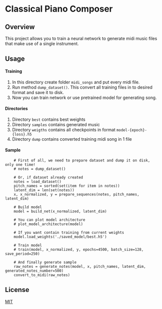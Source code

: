 # Classical Piano Composer

## Overview

This project allows you to train a neural network to generate midi music files that make use of a single instrument.

## Usage

#### Training

1. In this directory create folder `midi_songs` and put every midi file.
2. Run method `dump_dataset()`. This convert all training files in to desired format and save it to disk.
3. Now you can train network or use pretrained model for generating song.

#### Directories
1. Directory `best` contains best weights
2. Directory `samples` contains generated music
3. Directory `weigths` contains all checkpoints in format `model-{epoch}-{loss}.h5`
4. Directory `dump` contains converted training midi song in 1 file

#### Sample

```python3
    # First of all, we need to prepare dataset and dump it on disk, only one time!
    # notes = dump_dataset()

    # Or, if dataset already created
    notes = load_dataset()
    pitch_names = sorted(set(item for item in notes))
    latent_dim = len(set(notes))
    x, x_normalized, y = prepare_sequences(notes, pitch_names, latent_dim)

    # Build model
    model = build_net(x_normalized, latent_dim)

    # You can plot model architecture
    # plot_model_architecture(model)

    # If you want contain training from current weights
    model.load_weights('./saved_model/best.h5')

    # Train model
    # train(model, x_normalized, y, epochs=4500, batch_size=128, save_period=250)

    # And finally generate sample
    raw_notes = generate_notes(model, x, pitch_names, latent_dim, generated_notes_number=500)
    convert_to_midi(raw_notes)
```

## License

[MIT](LICENSE)
